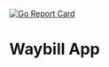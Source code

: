[![Go Report Card](https://goreportcard.com/badge/gojp/goreportcard)](https://goreportcard.com/report/ivas1ly/waybill-app)

# Waybill App
